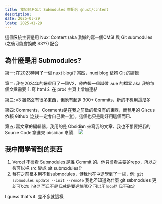 ```yaml
---
title: 我如何用Git Submodules 來配合 @nuxt/content
description: 
date: 2025-01-29
ldate: 2025-01-29
---
```

這個系統主要是用 Nuxt Content (aka 我懶的寫一個CMS) 與 Git submodules (之後可能會換成 S3??) 配合

## 為什麼是用 Submodules?
第一: 在2023時用了一個 nuxt blog(? 當然，nuxt blog 依賴 Git 的編輯

第二: 我在2024年的暑假用了一個V2，他依賴一個叫做 .vue 的檔案 aka 我的每個文章需要 1. 寫 html 2. 在 prod 主頁上增加連結

第三: v3 雖然沒有很多東西，但他有超過 300+ Commits，新的不想用這麼多

第四: Comments，Comments是在我之前做的都沒有的東西，而我用的 Giscus 依賴 Github (之後一定會自己做一套)，這個也只是剛好用這個而已．

第五: 寫文章的編輯器，我用的是 Obsidian 來寫我的文章，我也不想要把我的Source Code 拿進來 obsidian 來鬧．
![](https://1qz92oj9ol.ufs.sh/f/CCLPSN5W2HD50NEqFSPZROuFIXvNoH7J3cq4rpTLtdwDMiKQ)
## 我中間學習到的東西

1. Vercel 不會看 Submodules 是誰 Commit 的，他只會看主要的repo，所以之後可以把 src 變成 git submodules(?
2. 我在之前根本用不到submodules，但我也在中途學到了一些，例: 
```git submodules update --init --remote```
我也不知道為什麼 git submodules 更新可以加 init(? 而且不是我就是要遠端嗎(? 可以用local? 我不確定

I guess that's it. 差不多就這樣